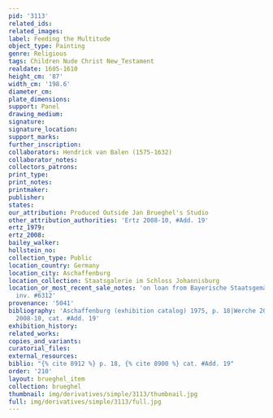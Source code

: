 ```yaml
---
pid: '3113'
related_ids: 
related_images: 
label: Feeding the Multitude
object_type: Painting
genre: Religious
tags: Children Nude Christ New_Testament
realdate: 1605-1610
height_cm: '87'
width_cm: '198.6'
diameter_cm: 
plate_dimensions: 
support: Panel
drawing_medium: 
signature: 
signature_location: 
support_marks: 
further_inscription: 
collaborators: Hendrick van Balen (1575-1632)
collaborator_notes: 
collectors_patrons: 
print_type: 
print_notes: 
printmaker: 
publisher: 
states: 
our_attribution: Produced Outside Jan Brueghel's Studio
other_attribution_authorities: 'Ertz 2008-10, #Add. 19'
ertz_1979: 
ertz_2008: 
bailey_walker: 
hollstein_no: 
collection_type: Public
location_country: Germany
location_city: Aschaffenburg
location_collection: Staatsgalerie im Schloss Johannisburg
location_or_most_recent_sale_notes: 'on loan from Bayerische Staatsgemäldesammlungen,
  inv. #6312'
provenance: '5041'
bibliography: 'Aschaffenburg (exhibition catalog) 1975, p. 18|Werche 2004, cat. #A25|Ertz
  2008-10, cat. #Add. 19'
exhibition_history: 
related_works: 
copies_and_variants: 
curatorial_files: 
external_resources: 
biblio: "{% cite 8912 %} p. 18, {% cite 8900 %} cat. #Add. 19"
order: '210'
layout: brueghel_item
collection: brueghel
thumbnail: img/derivatives/simple/3113/thumbnail.jpg
full: img/derivatives/simple/3113/full.jpg
---
```

